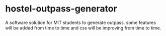# hostel-outpass-generator
A software solution for MIT students to generate outpass. some features will be added from time to time and css will be improving from time to time.
